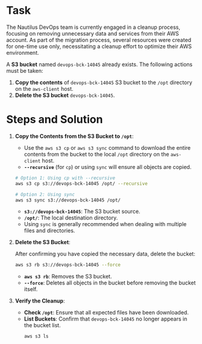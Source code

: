 # Task

The Nautilus DevOps team is currently engaged in a cleanup process, focusing on removing unnecessary data and services from their AWS account. As part of the migration process, several resources were created for one-time use only, necessitating a cleanup effort to optimize their AWS environment.

A **S3 bucket** named `devops-bck-14045` already exists. The following actions must be taken:

1. **Copy the contents** of `devops-bck-14045` S3 bucket to the `/opt` directory on the `aws-client` host.
2. **Delete the S3 bucket** `devops-bck-14045`.

# Steps and Solution

1. **Copy the Contents from the S3 Bucket to `/opt`**:

    - Use the `aws s3 cp` or `aws s3 sync` command to download the entire contents from the bucket to the local `/opt` directory on the `aws-client` host.
    - **`--recursive`** (for `cp`) or using `sync` will ensure all objects are copied.

    ```bash
    # Option 1: Using cp with --recursive
    aws s3 cp s3://devops-bck-14045 /opt/ --recursive

    # Option 2: Using sync
    aws s3 sync s3://devops-bck-14045 /opt/
    ```

    - **`s3://devops-bck-14045`**: The S3 bucket source.
    - **`/opt/`**: The local destination directory.
    - Using `sync` is generally recommended when dealing with multiple files and directories.

2. **Delete the S3 Bucket**:

    After confirming you have copied the necessary data, delete the bucket:

    ```bash
    aws s3 rb s3://devops-bck-14045 --force
    ```

    - **`aws s3 rb`**: Removes the S3 bucket.
    - **`--force`**: Deletes all objects in the bucket before removing the bucket itself.

3. **Verify the Cleanup**:

    - **Check `/opt`**: Ensure that all expected files have been downloaded.
    - **List Buckets**: Confirm that `devops-bck-14045` no longer appears in the bucket list.
      ```bash
      aws s3 ls
      ```
